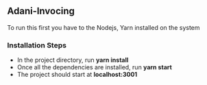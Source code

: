 ## Adani-Invocing
To run this first you have to the Nodejs, Yarn installed on the system

### Installation Steps
- In the project directory, run **yarn install**
- Once all the dependencies are installed, run **yarn start**
- The project should start at **localhost:3001**
